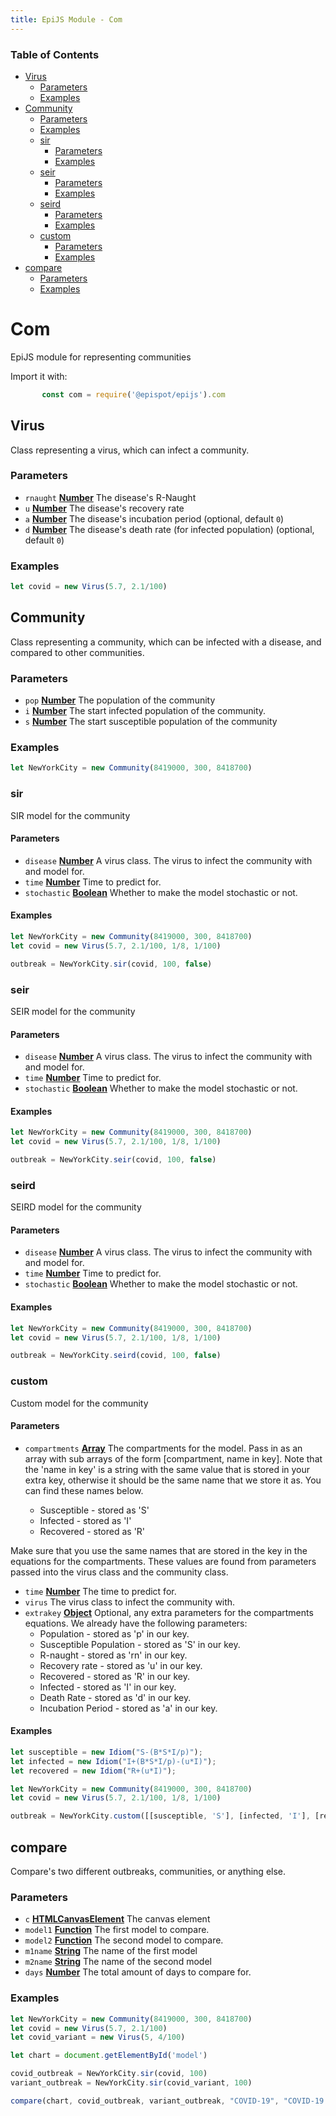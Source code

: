 ```yaml
---
title: EpiJS Module - Com
---
```

<!-- Generated by documentation.js. Update this documentation by updating the source code. -->

### Table of Contents


*   [Virus][2]
    *   [Parameters][3]
    *   [Examples][4]
*   [Community][5]
    *   [Parameters][6]
    *   [Examples][7]
    *   [sir][8]
        *   [Parameters][9]
        *   [Examples][10]
    *   [seir][11]
        *   [Parameters][12]
        *   [Examples][13]
    *   [seird][14]
        *   [Parameters][15]
        *   [Examples][16]
    *   [custom][17]
        *   [Parameters][18]
        *   [Examples][19]
*   [compare][20]
    *   [Parameters][21]
    *   [Examples][22]

# Com

EpiJS module for representing communities

Import it with:
```javascript
       const com = require('@epispot/epijs').com
```
## Virus

Class representing a virus, which can infect a community.

### Parameters

*   `rnaught` **[Number][23]** The disease's R-Naught
*   `u` **[Number][23]** The disease's recovery rate
*   `a` **[Number][23]** The disease's incubation period (optional, default `0`)
*   `d` **[Number][23]** The disease's death rate (for infected population) (optional, default `0`)

### Examples

```javascript
let covid = new Virus(5.7, 2.1/100)
```

## Community

Class representing a community, which can be infected with a disease, and compared to other communities.

### Parameters

*   `pop` **[Number][23]** The population of the community
*   `i` **[Number][23]** The start infected population of the community.
*   `s` **[Number][23]** The start susceptible population of the community

### Examples

```javascript
let NewYorkCity = new Community(8419000, 300, 8418700)
```

### sir

SIR model for the community

#### Parameters

*   `disease` **[Number][23]** A virus class. The virus to infect the community with and model for.
*   `time` **[Number][23]** Time to predict for.
*   `stochastic` **[Boolean][24]** Whether to make the model stochastic or not.

#### Examples

```javascript
let NewYorkCity = new Community(8419000, 300, 8418700)
let covid = new Virus(5.7, 2.1/100, 1/8, 1/100)

outbreak = NewYorkCity.sir(covid, 100, false)
```

### seir

SEIR model for the community

#### Parameters

*   `disease` **[Number][23]** A virus class. The virus to infect the community with and model for.
*   `time` **[Number][23]** Time to predict for.
*   `stochastic` **[Boolean][24]** Whether to make the model stochastic or not.

#### Examples

```javascript
let NewYorkCity = new Community(8419000, 300, 8418700)
let covid = new Virus(5.7, 2.1/100, 1/8, 1/100)

outbreak = NewYorkCity.seir(covid, 100, false)
```

### seird

SEIRD model for the community

#### Parameters

*   `disease` **[Number][23]** A virus class. The virus to infect the community with and model for.
*   `time` **[Number][23]** Time to predict for.
*   `stochastic` **[Boolean][24]** Whether to make the model stochastic or not.

#### Examples

```javascript
let NewYorkCity = new Community(8419000, 300, 8418700)
let covid = new Virus(5.7, 2.1/100, 1/8, 1/100)

outbreak = NewYorkCity.seird(covid, 100, false)
```

### custom

Custom model for the community

#### Parameters

*   `compartments` **[Array][25]** The compartments for the model. Pass in as an array with sub arrays of the form \[compartment, name in key].
    Note that the 'name in key' is a string with the same value that is stored in your extra key, otherwise it should be the same name that we store it as.
You can find these names below.

    *   Susceptible - stored as 'S'
    *   Infected - stored as 'I'
    *   Recovered - stored as 'R'

Make sure that you use the same names that are stored in the key in the equations for the compartments. These values are found from parameters passed into the virus class and the community class.

*   `time` **[Number][23]** The time to predict for.
*   `virus`  The virus class to infect the community with.
*   `extrakey` **[Object][26]** Optional, any extra parameters for the compartments equations.
We already have the following parameters:
    *   Population - stored as 'p' in our key.
    *   Susceptible Population - stored as 'S' in our key.
    *   R-naught - stored as 'rn' in our key.
    *   Recovery rate - stored as 'u' in our key.
    *   Recovered - stored as 'R' in our key.
    *   Infected - stored as 'I' in our key.
    *   Death Rate - stored as 'd' in our key.
    *   Incubation Period - stored as 'a' in our key.
#### Examples

```javascript
let susceptible = new Idiom("S-(B*S*I/p)");
let infected = new Idiom("I+(B*S*I/p)-(u*I)");
let recovered = new Idiom("R+(u*I)");

let NewYorkCity = new Community(8419000, 300, 8418700)
let covid = new Virus(5.7, 2.1/100, 1/8, 1/100)

outbreak = NewYorkCity.custom([[susceptible, 'S'], [infected, 'I'], [recovered, 'R']], 100, covid, {B: covid.rnaught*covid.u})
```

## compare

Compare's two different outbreaks, communities, or anything else.

### Parameters

*   `c` **[HTMLCanvasElement][27]** The canvas element
*   `model1` **[Function][28]** The first model to compare.
*   `model2` **[Function][28]** The second model to compare.
*   `m1name` **[String][29]** The name of the first model
*   `m2name` **[String][29]** The name of the second model
*   `days` **[Number][23]** The total amount of days to compare for.

### Examples

```javascript
let NewYorkCity = new Community(8419000, 300, 8418700)
let covid = new Virus(5.7, 2.1/100)
let covid_variant = new Virus(5, 4/100)

let chart = document.getElementById('model')

covid_outbreak = NewYorkCity.sir(covid, 100)
variant_outbreak = NewYorkCity.sir(covid_variant, 100)

compare(chart, covid_outbreak, variant_outbreak, "COVID-19", "COVID-19 Variant", 100) // We chose 100 as the amount of days, but it could be 50 or 25, not the lenght of the prediction that was in the model.
```

[1]: #chart

[2]: #virus

[3]: #parameters

[4]: #examples

[5]: #community

[6]: #parameters-1

[7]: #examples-1

[8]: #sir

[9]: #parameters-2

[10]: #examples-2

[11]: #seir

[12]: #parameters-3

[13]: #examples-3

[14]: #seird

[15]: #parameters-4

[16]: #examples-4

[17]: #custom

[18]: #parameters-5

[19]: #examples-5

[20]: #compare

[21]: #parameters-6

[22]: #examples-6

[23]: https://developer.mozilla.org/docs/Web/JavaScript/Reference/Global_Objects/Number

[24]: https://developer.mozilla.org/docs/Web/JavaScript/Reference/Global_Objects/Boolean

[25]: https://developer.mozilla.org/docs/Web/JavaScript/Reference/Global_Objects/Array

[26]: https://developer.mozilla.org/docs/Web/JavaScript/Reference/Global_Objects/Object

[27]: https://developer.mozilla.org/docs/Web/API/HTMLCanvasElement

[28]: https://developer.mozilla.org/docs/Web/JavaScript/Reference/Statements/function

[29]: https://developer.mozilla.org/docs/Web/JavaScript/Reference/Global_Objects/String
